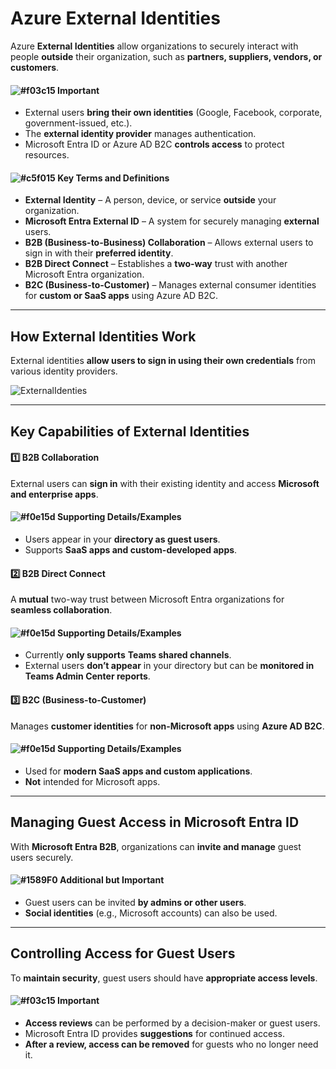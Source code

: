 # **Azure External Identities**  

Azure **External Identities** allow organizations to securely interact with people **outside** their organization, such as **partners, suppliers, vendors, or customers**.

#### ![#f03c15](https://placehold.co/15x15/f03c15/f03c15.png) **Important**  
- External users **bring their own identities** (Google, Facebook, corporate, government-issued, etc.).  
- The **external identity provider** manages authentication.  
- Microsoft Entra ID or Azure AD B2C **controls access** to protect resources.

#### ![#c5f015](https://placehold.co/15x15/c5f015/c5f015.png) **Key Terms and Definitions**  
- **External Identity** – A person, device, or service **outside** your organization.  
- **Microsoft Entra External ID** – A system for securely managing **external** users.  
- **B2B (Business-to-Business) Collaboration** – Allows external users to sign in with their **preferred identity**.  
- **B2B Direct Connect** – Establishes a **two-way** trust with another Microsoft Entra organization.  
- **B2C (Business-to-Customer)** – Manages external consumer identities for **custom or SaaS apps** using Azure AD B2C.  

---

## **How External Identities Work**  

External identities **allow users to sign in using their own credentials** from various identity providers.

![ExternalIdenties](https://learn.microsoft.com/en-us/training/wwl-azure/describe-azure-identity-access-security/media/azure-active-directory-external-identities-5a892021-ca79a69c.png)

---

## **Key Capabilities of External Identities**  

#### **1️⃣ B2B Collaboration**  
External users can **sign in** with their existing identity and access **Microsoft and enterprise apps**.  

#### ![#f0e15d](https://placehold.co/15x15/f0e15d/f0e15d.png) **Supporting Details/Examples**  
- Users appear in your **directory as guest users**.  
- Supports **SaaS apps and custom-developed apps**.  

#### **2️⃣ B2B Direct Connect**  
A **mutual** two-way trust between Microsoft Entra organizations for **seamless collaboration**.  

#### ![#f0e15d](https://placehold.co/15x15/f0e15d/f0e15d.png) **Supporting Details/Examples**  
- Currently **only supports** **Teams shared channels**.  
- External users **don’t appear** in your directory but can be **monitored in Teams Admin Center reports**.  

#### **3️⃣ B2C (Business-to-Customer)**  
Manages **customer identities** for **non-Microsoft apps** using **Azure AD B2C**.  

#### ![#f0e15d](https://placehold.co/15x15/f0e15d/f0e15d.png) **Supporting Details/Examples**  
- Used for **modern SaaS apps and custom applications**.  
- **Not** intended for Microsoft apps.  

---

## **Managing Guest Access in Microsoft Entra ID**  

With **Microsoft Entra B2B**, organizations can **invite and manage** guest users securely.

#### ![#1589F0](https://placehold.co/15x15/1589F0/1589F0.png) **Additional but Important**  
- Guest users can be invited **by admins or other users**.  
- **Social identities** (e.g., Microsoft accounts) can also be used.  

---

## **Controlling Access for Guest Users**  

To **maintain security**, guest users should have **appropriate access levels**.

#### ![#f03c15](https://placehold.co/15x15/f03c15/f03c15.png) **Important**  
- **Access reviews** can be performed by a decision-maker or guest users.  
- Microsoft Entra ID provides **suggestions** for continued access.  
- **After a review, access can be removed** for guests who no longer need it.  
